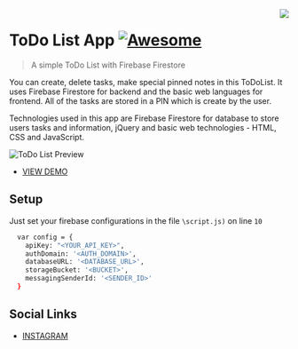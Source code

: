 <!--
*** Hey there! Thanks for checking this readme
*** If you do love my work, kinda follow me
*** that motivates me a lot :D
*** Thanks again!
-->
<!--
[![Contributors][contributors-shield]][contributors-url]
[![Forks][forks-shield]][forks-url]
[![Stargazers][stars-shield]][stars-url]
[![MIT License][license-shield]][license-url]
-->

<img src="https://firebasestorage.googleapis.com/v0/b/scholar-engine-32b26.appspot.com/o/Frame%20422.png?alt=media&token=97a8dc64-20d8-411e-a076-511814f36547" align="right"/>

# ToDo List App [![Awesome](https://cdn.rawgit.com/sindresorhus/awesome/d7305f38d29fed78fa85652e3a63e154dd8e8829/media/badge.svg)](https://github.com/codeninja02)
> A simple ToDo List with Firebase Firestore

You can create, delete tasks, make special pinned notes in this ToDoList. It uses Firebase Firestore for backend and the basic web languages for frontend. All of the tasks are stored in a PIN which is create by the user.

Technologies used in this app are Firebase Firestore for database to store users tasks and information, jQuery and basic web technologies - HTML, CSS and JavaScript.

![ToDo List Preview](https://firebasestorage.googleapis.com/v0/b/scholar-engine-32b26.appspot.com/o/2%201.png?alt=media&token=ea4b0114-6023-4264-98d1-133724891f8c)

- [VIEW DEMO](https://todolistapp-02.netlify.app)

## Setup

Just set your firebase configurations in the file `\script.js)` on line `10`

```sh
  var config = {
    apiKey: "<YOUR_API_KEY>",
    authDomain: '<AUTH_DOMAIN>',
    databaseURL: '<DATABASE_URL>',
    storageBucket: '<BUCKET>',
    messagingSenderId: '<SENDER_ID>'
  }
```

## Social Links

- [INSTAGRAM](https://www.instagram.com/codeninja02/)


